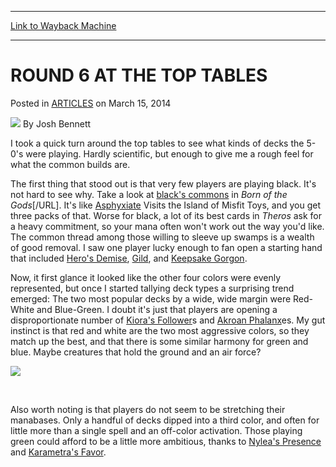 
---
[Link to Wayback Machine](https://web.archive.org/web/20151017141034/http://magic.wizards.com/en/articles/archive/round-6-top-tables-2014-03-15)

[_metadata_:author]:- "Josh Bennett"
[_metadata_:description]:- "I took a quick turn around the top tables to see what kinds of decks the 5-0's were playing. Hardly scientific, but enough to give me a rough feel for what the common builds are."
[_metadata_:generator]:- "Drupal 7 (http://drupal.org)"
[_metadata_:node]:- "161191"
[_metadata_:publish_date]:- "2014-03-15"
[_metadata_:source]:- "div-main-content"
[_metadata_:title]:- "ROUND 6 AT THE TOP TABLES"
[_metadata_:wayback_capture_timestamp]:- "2015-10-17 14:10:34"
[_metadata_:wayback_raw_url]:- "https://web.archive.org/web/20151017141034id_/http://magic.wizards.com/en/articles/archive/round-6-top-tables-2014-03-15"
[_metadata_:wayback_url]:- "http://magic.wizards.com/en/articles/archive/round-6-top-tables-2014-03-15"
---


ROUND 6 AT THE TOP TABLES
=========================



 Posted in [ARTICLES](/en/articles)
 on March 15, 2014 






![](https://media.magic.wizards.com/styles/auth_small/public/images/person/authorpic_joshbennett.jpg)
By Josh Bennett










I took a quick turn around the top tables to see what kinds of decks the 5-0's were playing. Hardly scientific, but enough to give me a rough feel for what the common builds are.


The first thing that stood out is that very few players are playing black. It's not hard to see why. Take a look at [black's commons](http://gatherer.wizards.com/Pages/Search/Default.aspx?output=spoiler&method=visual&action=advanced&set=[%22Born+of+the+Gods%22]&rarity=|[C]&color=+[B]) in *Born of the Gods*[/URL]. It's like [Asphyxiate](http://gatherer.wizards.com/Pages/Card/Details.aspx?name=Asphyxiate) Visits the Island of Misfit Toys, and you get three packs of that. Worse for black, a lot of its best cards in *Theros* ask for a heavy commitment, so your mana often won't work out the way you'd like. The common thread among those willing to sleeve up swamps is a wealth of good removal. I saw one player lucky enough to fan open a starting hand that included [Hero's Demise](http://gatherer.wizards.com/Pages/Card/Details.aspx?name=Hero%27s+Demise), [Gild](http://gatherer.wizards.com/Pages/Card/Details.aspx?name=Gild), and [Keepsake Gorgon](http://gatherer.wizards.com/Pages/Card/Details.aspx?name=Keepsake+Gorgon).


Now, it first glance it looked like the other four colors were evenly represented, but once I started tallying deck types a surprising trend emerged: The two most popular decks by a wide, wide margin were Red-White and Blue-Green. I doubt it's just that players are opening a disproportionate number of [Kiora's Follower](http://gatherer.wizards.com/Pages/Card/Details.aspx?name=Kiora%27s+Follower)s and [Akroan Phalanx](http://gatherer.wizards.com/Pages/Card/Details.aspx?name=Akroan+Phalanx)es. My gut instinct is that red and white are the two most aggressive colors, so they match up the best, and that there is some similar harmony for green and blue. Maybe creatures that hold the ground and an air force?


[![](http://gatherer.wizards.com/Handlers/Image.ashx?type=card&name=Kiora%27s+Follower)](http://gatherer.wizards.com/Pages/Card/Details.aspx?name=Kiora%27s+Follower)  

 


Also worth noting is that players do not seem to be stretching their manabases. Only a handful of decks dipped into a third color, and often for little more than a single spell and an off-color activation. Those playing green could afford to be a little more ambitious, thanks to [Nylea's Presence](http://gatherer.wizards.com/Pages/Card/Details.aspx?name=Nylea%27s+Presence) and [Karametra's Favor](http://gatherer.wizards.com/Pages/Card/Details.aspx?name=Karametra%27s+Favor).


 







